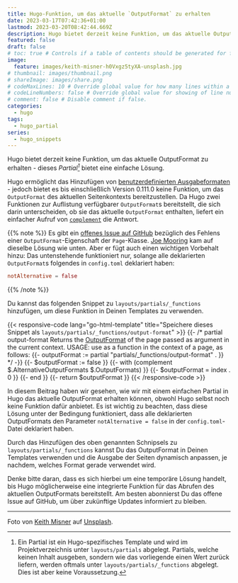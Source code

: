 ```yaml
---
title: Hugo-Funktion, um das aktuelle `OutputFormat` zu erhalten
date: 2023-03-17T07:42:36+01:00
lastmod: 2023-03-20T08:42:44.669Z
description: Hugo bietet derzeit keine Funktion, um das aktuelle OutputFormat zu erhalten - dieses Partial bietet eine einfache Lösung
featured: false
draft: false
# toc: true # Controls if a table of contents should be generated for first-level links automatically.
image:
  feature: images/keith-misner-h0Vxgz5tyXA-unsplash.jpg
# thumbnail: images/thumbnail.png
# shareImage: images/share.png
# codeMaxLines: 10 # Override global value for how many lines within a code block before auto-collapsing.
# codeLineNumbers: false # Override global value for showing of line numbers within code block.
# comment: false # Disable comment if false.
categories:
  - hugo
tags:
  - hugo_partial
series:
  - hugo_snippets
---
```


Hugo bietet derzeit keine Funktion, um das aktuelle OutputFormat zu erhalten - dieses *Partial[^1]* bietet eine einfache Lösung.

Hugo ermöglicht das Hinzufügen von [benutzerdefinierten Ausgabeformaten](https://gohugo.io/templates/output-formats/) - jedoch bietet es bis einschließlich Version 0.111.0 keine Funktion, um das `OutputFormat` des aktuellen Seitenkontexts bereitzustellen. Da Hugo zwei Funktionen zur Auflistung verfügbarer `OutputFormat`s bereitstellt, die sich darin unterscheiden, ob sie das aktuelle `OutputFormat` enthalten, liefert ein einfacher Aufruf von [`complement`](https://gohugo.io/functions/complement/) die Antwort.

{{% note %}}
Es gibt ein [offenes Issue auf GitHub](https://github.com/gohugoio/hugo/issues/9368) bezüglich des Fehlens einer `OutputFormat`-Eigenschaft der `Page`-Klasse. [Joe Mooring](https://github.com/jmooring) kam auf dieselbe Lösung wie unten. Aber er fügt auch einen wichtigen Vorbehalt hinzu: Das untenstehende funktioniert nur, solange alle deklarierten `OutputFormat`s folgendes in `config.toml` deklariert haben:

```toml
notAlternative = false
```

{{% /note %}}

Du kannst das folgenden Snippet zu `layouts/partials/_functions` hinzufügen, um diese Funktion in Deinen Templates zu verwenden.

{{< responsive-code lang="go-html-template" title="Speichere dieses Snippet als `layouts/partials/_functions/output-format`" >}}
{{- /* partial output-format
Returns the [OutputFormat](https://gohugo.io/templates/output-formats/)
of the page passed as argument in the current context.
USAGE: use as a function in the context of a page, as follows:
  {{- outputFormat := partial "partials/_functions/output-format" . }}
*/ -}}
{{- $outputFormat := false }}
{{- with (complement $.AlternativeOutputFormats $.OutputFormats) }}
  {{- $outputFormat = index . 0 }}
{{- end }}
{{- return $outputFormat }}
{{< /responsive-code >}}

In diesem Beitrag haben wir gesehen, wie wir mit einem einfachen Partial in Hugo das aktuelle OutputFormat erhalten können, obwohl Hugo selbst noch keine Funktion dafür anbietet. Es ist wichtig zu beachten, dass diese Lösung unter der Bedingung funktioniert, dass alle deklarierten OutputFormats den Parameter `notAlternative = false` in der `config.toml`-Datei deklariert haben.

Durch das Hinzufügen des oben genannten Schnipsels zu `layouts/partials/_functions` kannst Du das OutputFormat in Deinen Templates verwenden und die Ausgabe der Seiten dynamisch anpassen, je nachdem, welches Format gerade verwendet wird.

Denke bitte daran, dass es sich hierbei um eine temporäre Lösung handelt, bis Hugo möglicherweise eine integrierte Funktion für das Abrufen des aktuellen OutputFormats bereitstellt. Am besten abonnierst Du das offene Issue auf GitHub, um über zukünftige Updates informiert zu bleiben.

[^1]: Ein Partial ist ein Hugo-spezifisches Template und wird im Projektverzeichnis unter `layouts/partials` abgelegt. Partials, welche keinen Inhalt ausgeben, sondern wie das vorliegende einen Wert zurück liefern, werden oftmals unter `layouts/partials/_functions` abgelegt. Dies ist aber keine Voraussetzung.

---
Foto von [Keith Misner](https://unsplash.com/photos/h0Vxgz5tyXA) auf [Unsplash](https://unsplash.com/).
